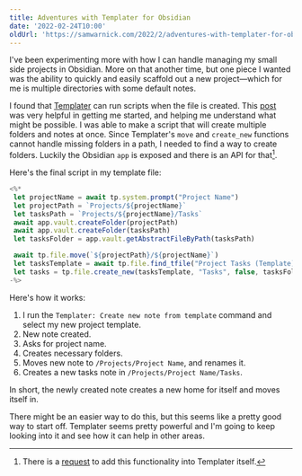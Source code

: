 ```yaml
---
title: Adventures with Templater for Obsidian
date: '2022-02-24T10:00'
oldUrl: 'https://samwarnick.com/2022/2/adventures-with-templater-for-obsidian'
---
```


I've been experimenting more with how I can handle managing my small side projects in Obsidian. More on that another time, but one piece I wanted was the ability to quickly and easily scaffold out a new project—which for me is multiple directories with some default notes.

I found that [Templater](https://silentvoid13.github.io/Templater/introduction.html) can run scripts when the file is created. This [post](http://www.macdrifter.com/2021/08/obsidian-templater-fun.html) was very helpful in getting me started, and helping me understand what might be possible. I was able to make a script that will create multiple folders and notes at once. Since Templater's `move` and `create_new` functions cannot handle missing folders in a path, I needed to find a way to create folders. Luckily the Obsidian `app` is exposed and there is an API for that[^1].

Here's the final script in my template file:

```js
<%*
 let projectName = await tp.system.prompt("Project Name")
 let projectPath = `Projects/${projectName}`
 let tasksPath = `Projects/${projectName}/Tasks`
 await app.vault.createFolder(projectPath)
 await app.vault.createFolder(tasksPath)
 let tasksFolder = app.vault.getAbstractFileByPath(tasksPath)

 await tp.file.move(`${projectPath}/${projectName}`)
 let tasksTemplate = await tp.file.find_tfile("Project Tasks (Template)")
 let tasks = tp.file.create_new(tasksTemplate, "Tasks", false, tasksFolder)
-%>
```

Here's how it works:
1. I run the `Templater: Create new note from template` command and select my new project template.
1. New note created.
2. Asks for project name.
3. Creates necessary folders.
4. Moves new note to `/Projects/Project Name`, and renames it.
5. Creates a new tasks note in `/Projects/Project Name/Tasks`.

In short, the newly created note creates a new home for itself and moves itself in.

There might be an easier way to do this, but this seems like a pretty good way to start off. Templater seems pretty powerful and I'm going to keep looking into it and see how it can help in other areas.

[^1]: There is a [request](https://github.com/SilentVoid13/Templater/issues/442) to add this functionality into Templater itself.
